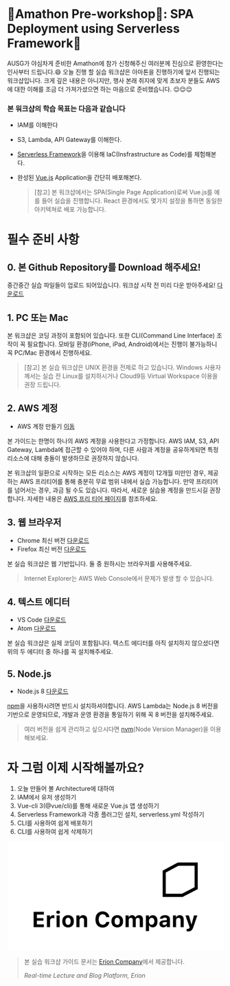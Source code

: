 # 🔧Amathon Pre-workshop🔧: SPA Deployment using Serverless Framework🚀

AUSG가 야심차게 준비한 Amathon에 참가 신청해주신 여러분께 진심으로 환영한다는 인사부터 드립니다.😄 오늘 진행 할 실습 워크샵은 아마톤을 진행하기에 앞서 진행되는 워크샵입니다. 크게 깊은 내용은 아니지만, 행사 본래 취지에 맞게 초보자 분들도 AWS에 대한 이해를 조금 더 가져가셨으면 하는 마음으로 준비했습니다. 😌😌😌



### 본 워크샵의 학습 목표는 다음과 같습니다

- IAM를 이해한다

- S3, Lambda, API Gateway를 이해한다.

- [Serverless Framework](https://serverless.com)을 이용해 IaC(Insfrastructure as Code)를 체험해본다.

- 완성된 [Vue.js](https://vuejs.org) Application을 간단히 배포해본다.

  > [참고] 본 워크샵에서는 SPA(Single Page Application)로써 Vue.js를 예를 들어 실습을 진행합니다. React 환경에서도 몇가지 설정을 통하면 동일한 아키텍쳐로 배포 가능합니다.



# 필수 준비 사항



## 0. 본 Github Repository를 Download 해주세요!

중간중간 실습 파일들이 업로드 되어있습니다. 워크샵 시작 전 미리 다운 받아주세요! [다운로드](https://github.com/jeehyukwon/amathon-sls-spa/archive/master.zip)



## 1. PC 또는 Mac

본 워크샵은 코딩 과정이 포함되어 있습니다. 또한 CLI(Command Line Interface) 조작이 꼭 필요합니다. 모바일 환경(iPhone, iPad, Android)에서는 진행이 불가능하니 꼭 PC/Mac 환경에서 진행하세요.

> [참고] 본 실습 워크샵은 UNIX 환경을 전제로 하고 있습니다. Windows 사용자께서는 실습 전 Linux를 설치하시거나 Cloud9등 Virtual Workspace 이용을 권장 드립니다.



## 2. AWS 계정

- AWS 계정 만들기 [이동](https://aws.amazon.com/ko/)

본 가이드는 한명이 하나의 AWS 계정을 사용한다고 가정합니다. AWS IAM, S3, API Gateway, Lambda에 접근할 수 있어야 하며, 다른 사람과 계정을 공유하게되면 특정 리소스에 대해 충돌이 발생하므로 권장하지 않습니다.

본 워크샵의 일환으로 시작하는 모든 리소스는 AWS 계정이 12개월 미만인 경우, 제공하는 AWS 프리티어를 통해 충분히 무료 범위 내에서 실습 가능합니다. 만약 프리티어를 넘어서는 경우, 과금 될 수도 있습니다. 따라서, 새로운 실습용 계정을 만드시길 권장합니다. 자세한 내용은 [AWS 프리 티어 페이지](https://aws.amazon.com/free/)를 참조하세요.



## 3. 웹 브라우저

- Chrome 최신 버전 [다운로드](https://www.google.com/chrome/)
- Firefox 최신 버전 [다운로드](https://www.mozilla.org/ko/firefox/new/)

본 실습 워크샵은 웹 기반입니다. 둘 중 원하시는 브라우저를 사용해주세요. 

> Internet Explorer는 AWS Web Console에서 문제가 발생 할 수 있습니다.



## 4. 텍스트 에디터

- VS Code [다운로드](https://code.visualstudio.com/)
- Atom [다운로드](https://atom.io/)

본 실습 워크샵은 실제 코딩이 포함됩니다. 텍스트 에디터를 아직 설치하지 않으셨다면 위의 두 에디터 중 하나를 꼭 설치해주세요.



## 5. Node.js

- Node.js 8 [다운로드](https://nodejs.org/en/)

[npm](https://www.npmjs.com/)을 사용하시려면 반드시 설치하셔야합니다. AWS Lambda는 Node.js 8 버전을 기반으로 운영되므로, 개발과 운영 환경을 통일하기 위해 꼭 8 버전을 설치해주세요.

> 여러 버전을 쉽게 관리하고 싶으시다면 [nvm](https://github.com/creationix/nvm)(Node Version Manager)을 이용해보세요.



# 자 그럼 이제 시작해볼까요?

1. 오늘 만들어 볼 Architecture에 대하여
2. IAM에서 유저 생성하기
3. Vue-cli 3(@vue/cli)를 통해 새로운 Vue.js 앱 생성하기
4. Serverless Framework과 각종 플러그인 설치, serverless.yml 작성하기
5. CLI를 사용하여 쉽게 배포하기
6. CLI를 사용하여 쉽게 삭제하기



![Erion Company](./images/erion_company_logo.svg)

> 본 실습 워크샵 가이드 문서는 [Erion Company](https://erion.kr)에서 제공합니다.
>
> *Real-time Lecture and Blog Platform, Erion*

